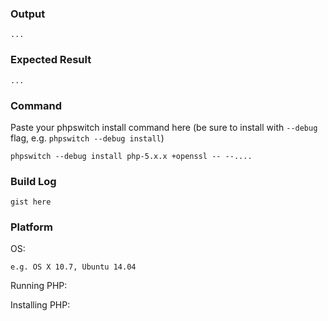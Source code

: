 ### Output

```
...
```


### Expected Result

```
...
```

### Command

Paste your phpswitch install command here (be sure to install with `--debug` flag, e.g. `phpswitch --debug install`)

    phpswitch --debug install php-5.x.x +openssl -- --....

### Build Log

    gist here

### Platform

OS:

    e.g. OS X 10.7, Ubuntu 14.04

Running PHP: 

Installing PHP:


